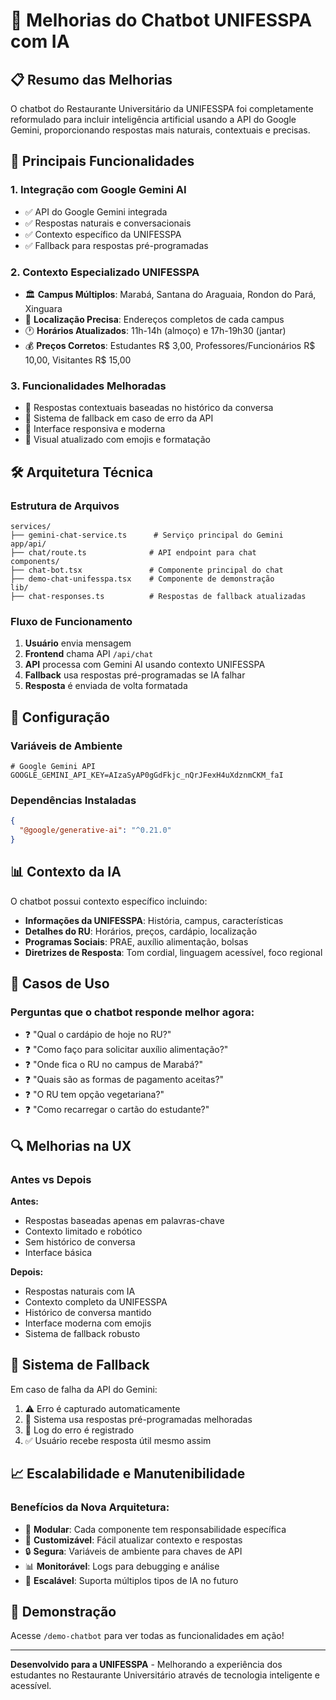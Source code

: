 # 🤖 Melhorias do Chatbot UNIFESSPA com IA

## 📋 Resumo das Melhorias

O chatbot do Restaurante Universitário da UNIFESSPA foi completamente reformulado para incluir inteligência artificial usando a API do Google Gemini, proporcionando respostas mais naturais, contextuais e precisas.

## 🚀 Principais Funcionalidades

### 1. **Integração com Google Gemini AI**
- ✅ API do Google Gemini integrada
- ✅ Respostas naturais e conversacionais  
- ✅ Contexto específico da UNIFESSPA
- ✅ Fallback para respostas pré-programadas

### 2. **Contexto Especializado UNIFESSPA**
- 🏛️ **Campus Múltiplos**: Marabá, Santana do Araguaia, Rondon do Pará, Xinguara
- 📍 **Localização Precisa**: Endereços completos de cada campus
- 🕐 **Horários Atualizados**: 11h-14h (almoço) e 17h-19h30 (jantar)
- 💰 **Preços Corretos**: Estudantes R$ 3,00, Professores/Funcionários R$ 10,00, Visitantes R$ 15,00

### 3. **Funcionalidades Melhoradas**
- 🎯 Respostas contextuais baseadas no histórico da conversa
- 🔄 Sistema de fallback em caso de erro da API
- 📱 Interface responsiva e moderna
- 🎨 Visual atualizado com emojis e formatação

## 🛠️ Arquitetura Técnica

### Estrutura de Arquivos
```
services/
├── gemini-chat-service.ts      # Serviço principal do Gemini
app/api/
├── chat/route.ts              # API endpoint para chat
components/
├── chat-bot.tsx               # Componente principal do chat
├── demo-chat-unifesspa.tsx    # Componente de demonstração
lib/
├── chat-responses.ts          # Respostas de fallback atualizadas
```

### Fluxo de Funcionamento
1. **Usuário** envia mensagem
2. **Frontend** chama API `/api/chat`
3. **API** processa com Gemini AI usando contexto UNIFESSPA
4. **Fallback** usa respostas pré-programadas se IA falhar
5. **Resposta** é enviada de volta formatada

## 🔧 Configuração

### Variáveis de Ambiente
```env
# Google Gemini API
GOOGLE_GEMINI_API_KEY=AIzaSyAP0gGdFkjc_nQrJFexH4uXdznmCKM_faI
```

### Dependências Instaladas
```json
{
  "@google/generative-ai": "^0.21.0"
}
```

## 📊 Contexto da IA

O chatbot possui contexto específico incluindo:

- **Informações da UNIFESSPA**: História, campus, características
- **Detalhes do RU**: Horários, preços, cardápio, localização
- **Programas Sociais**: PRAE, auxílio alimentação, bolsas
- **Diretrizes de Resposta**: Tom cordial, linguagem acessível, foco regional

## 🎯 Casos de Uso

### Perguntas que o chatbot responde melhor agora:
- ❓ "Qual o cardápio de hoje no RU?"
- ❓ "Como faço para solicitar auxílio alimentação?"
- ❓ "Onde fica o RU no campus de Marabá?"
- ❓ "Quais são as formas de pagamento aceitas?"
- ❓ "O RU tem opção vegetariana?"
- ❓ "Como recarregar o cartão do estudante?"

## 🔍 Melhorias na UX

### Antes vs Depois

**Antes:**
- Respostas baseadas apenas em palavras-chave
- Contexto limitado e robótico
- Sem histórico de conversa
- Interface básica

**Depois:**
- Respostas naturais com IA
- Contexto completo da UNIFESSPA
- Histórico de conversa mantido
- Interface moderna com emojis
- Sistema de fallback robusto

## 🚦 Sistema de Fallback

Em caso de falha da API do Gemini:
1. ⚠️ Erro é capturado automaticamente
2. 🔄 Sistema usa respostas pré-programadas melhoradas
3. 📝 Log do erro é registrado
4. ✅ Usuário recebe resposta útil mesmo assim

## 📈 Escalabilidade e Manutenibilidade

### Benefícios da Nova Arquitetura:
- 🔧 **Modular**: Cada componente tem responsabilidade específica
- 🎨 **Customizável**: Fácil atualizar contexto e respostas
- 🔒 **Segura**: Variáveis de ambiente para chaves de API
- 📊 **Monitorável**: Logs para debugging e análise
- 🚀 **Escalável**: Suporta múltiplos tipos de IA no futuro

## 🎉 Demonstração

Acesse `/demo-chatbot` para ver todas as funcionalidades em ação!

---

**Desenvolvido para a UNIFESSPA** - Melhorando a experiência dos estudantes no Restaurante Universitário através de tecnologia inteligente e acessível. 